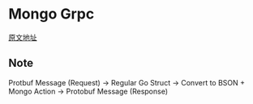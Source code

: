 # Mongo Grpc

[原文地址](https://itnext.io/learning-go-mongodb-crud-with-grpc-98e425aeaae6)

## Note

Protbuf Message (Request) → Regular Go Struct → Convert to BSON + Mongo Action → Protobuf Message (Response)
